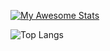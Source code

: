 [![My Awesome Stats](https://awesome-github-stats.azurewebsites.net/user-stats/IlhamApriansyah?cardType=github&theme=onedark)](https://git.io/awesome-stats-card)

![Top Langs](https://github-readme-stats.vercel.app/api/top-langs/?username=IlhamApriansyah&hide=scss,blade,java&theme=onedark)
